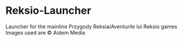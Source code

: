 # Reksio-Launcher
 Launcher for the mainline Przygody Reksia/Aventurile lui Reksio games  
 Images used are © Aidem Media